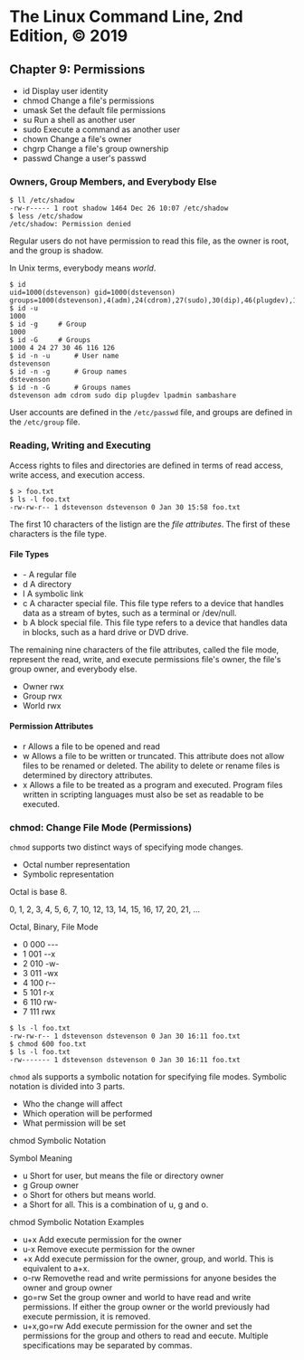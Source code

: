 # The Linux Command Line, 2nd Edition, © 2019

## Chapter 9: Permissions

* id Display user identity
* chmod Change a file's permissions
* umask Set the default file permissions
* su Run a shell as another user
* sudo Execute a command as another user
* chown Change a file's owner
* chgrp Change a file's group ownership
* passwd Change a user's passwd

### Owners, Group Members, and Everybody Else

```
$ ll /etc/shadow
-rw-r----- 1 root shadow 1464 Dec 26 10:07 /etc/shadow
$ less /etc/shadow
/etc/shadow: Permission denied
```

Regular users do not have permission to read this file, as the owner is root, and the group is shadow.

In Unix terms, everybody means _world_.

```
$ id
uid=1000(dstevenson) gid=1000(dstevenson) groups=1000(dstevenson),4(adm),24(cdrom),27(sudo),30(dip),46(plugdev),116(lpadmin),126(sambashare)
$ id -u
1000
$ id -g     # Group
1000
$ id -G     # Groups
1000 4 24 27 30 46 116 126
$ id -n -u      # User name
dstevenson
$ id -n -g      # Group names
dstevenson
$ id -n -G      # Groups names
dstevenson adm cdrom sudo dip plugdev lpadmin sambashare
```

User accounts are defined in the `/etc/passwd` file, and groups
are defined in the `/etc/group` file.

### Reading, Writing and Executing

Access rights to files and directories are defined in terms of read access, write access, and execution access.

```
$ > foo.txt
$ ls -l foo.txt
-rw-rw-r-- 1 dstevenson dstevenson 0 Jan 30 15:58 foo.txt
```

The first 10 characters of the listign are the _file attributes_. The first of these characters is the file type.

#### File Types

* \- A regular file
* d A directory
* l A symbolic link
* c A character special file. This file type refers to a device that handles data as a stream of bytes, such as a terminal or /dev/null.
* b A block special file. This file type refers to a device that handles data in blocks, such as a hard drive or DVD drive.

The remaining nine characters of the file attributes, called the file mode, represent the read, write, and execute permissions file's owner, the file's group owner, and everybody else.

* Owner rwx
* Group rwx
* World rwx

#### Permission Attributes

* r Allows a file to be opened and read
* w Allows a file to be written or truncated. This attribute does not allow files to be renamed or deleted. The ability to delete or rename files is determined by directory attributes.
* x Allows a file to be treated as a program and executed. Program files written in scripting languages must also be set as readable to be executed.


### chmod: Change File Mode (Permissions)

`chmod` supports two distinct ways of specifying mode changes.

* Octal number representation
* Symbolic representation

Octal is base 8.

0, 1, 2, 3, 4, 5, 6, 7, 10, 12, 13, 14, 15, 16, 17, 20, 21, ...

Octal, Binary, File Mode

* 0 000 ---
* 1 001 --x
* 2 010 -w-
* 3 011 -wx
* 4 100 r--
* 5 101 r-x
* 6 110 rw-
* 7 111 rwx

```
$ ls -l foo.txt
-rw-rw-r-- 1 dstevenson dstevenson 0 Jan 30 16:11 foo.txt
$ chmod 600 foo.txt
$ ls -l foo.txt
-rw------- 1 dstevenson dstevenson 0 Jan 30 16:11 foo.txt
```

`chmod` als supports a symbolic notation for specifying file modes.
Symbolic notation is divided into 3 parts.

* Who the change will affect
* Which operation will be performed
* What permission will be set

chmod Symbolic Notation

Symbol Meaning
* u Short for user, but means the file or directory owner
* g Group owner
* o Short for others but means world.
* a Short for all. This is a combination of u, g and o.

chmod Symbolic Notation Examples
* u+x Add execute permission for the owner
* u-x Remove execute permission for the owner
* +x Add execute permission for the owner, group, and world. This is equivalent to a+x.
* o-rw Removethe read and write permissions for anyone besides the owner and group owner
* go=rw Set the group owner and world to have read and write permissions. If either the group owner or the world previously had execute permission, it is removed.
* u+x,go=rw Add execute permission for the owner and set the permissions for the group and others to read and eecute. Multiple specifications may be separated by commas.

